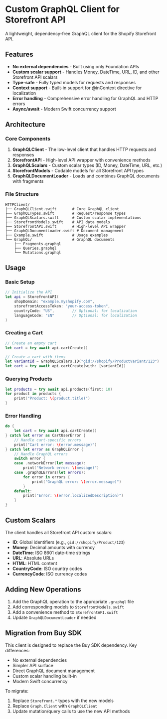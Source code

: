 # Custom GraphQL Client for Storefront API

A lightweight, dependency-free GraphQL client for the Shopify Storefront API.

## Features

- **No external dependencies** - Built using only Foundation APIs
- **Custom scalar support** - Handles Money, DateTime, URL, ID, and other Storefront API scalars
- **Type-safe** - Fully typed models for requests and responses
- **Context support** - Built-in support for @inContext directive for localization
- **Error handling** - Comprehensive error handling for GraphQL and HTTP errors
- **Async/await** - Modern Swift concurrency support

## Architecture

### Core Components

1. **GraphQLClient** - The low-level client that handles HTTP requests and responses
2. **StorefrontAPI** - High-level API wrapper with convenience methods
3. **GraphQLScalars** - Custom scalar types (ID, Money, DateTime, URL, etc.)
4. **StorefrontModels** - Codable models for all Storefront API types
5. **GraphQLDocumentLoader** - Loads and combines GraphQL documents with fragments

### File Structure

```
HTTPClient/
├── GraphQLClient.swift       # Core GraphQL client
├── GraphQLTypes.swift        # Request/response types
├── GraphQLScalars.swift      # Custom scalar implementations
├── StorefrontModels.swift    # API data models
├── StorefrontAPI.swift       # High-level API wrapper
├── GraphQLDocumentLoader.swift # Document management
├── Example.swift             # Usage examples
└── GraphQL/                  # GraphQL documents
    ├── Fragments.graphql
    ├── Queries.graphql
    └── Mutations.graphql
```

## Usage

### Basic Setup

```swift
// Initialize the API
let api = StorefrontAPI(
    shopDomain: "example.myshopify.com",
    storefrontAccessToken: "your-access-token",
    countryCode: "US",        // Optional: for localization
    languageCode: "EN"        // Optional: for localization
)
```

### Creating a Cart

```swift
// Create an empty cart
let cart = try await api.cartCreate()

// Create a cart with items
let variantId = GraphQLScalars.ID("gid://shopify/ProductVariant/123")
let cart = try await api.cartCreate(with: [variantId])
```

### Querying Products

```swift
let products = try await api.products(first: 10)
for product in products {
    print("Product: \(product.title)")
}
```

### Error Handling

```swift
do {
    let cart = try await api.cartCreate()
} catch let error as CartUserError {
    // Handle cart-specific errors
    print("Cart error: \(error.message)")
} catch let error as GraphQLError {
    // Handle GraphQL errors
    switch error {
    case .networkError(let message):
        print("Network error: \(message)")
    case .graphQLErrors(let errors):
        for error in errors {
            print("GraphQL error: \(error.message)")
        }
    default:
        print("Error: \(error.localizedDescription)")
    }
}
```

## Custom Scalars

The client handles all Storefront API custom scalars:

- **ID**: Global identifiers (e.g., `gid://shopify/Product/123`)
- **Money**: Decimal amounts with currency
- **DateTime**: ISO 8601 date-time strings
- **URL**: Absolute URLs
- **HTML**: HTML content
- **CountryCode**: ISO country codes
- **CurrencyCode**: ISO currency codes

## Adding New Operations

1. Add the GraphQL operation to the appropriate `.graphql` file
2. Add corresponding models to `StorefrontModels.swift`
3. Add a convenience method to `StorefrontAPI.swift`
4. Update `GraphQLDocumentLoader` if needed

## Migration from Buy SDK

This client is designed to replace the Buy SDK dependency. Key differences:

- No external dependencies
- Simpler API surface
- Direct GraphQL document management
- Custom scalar handling built-in
- Modern Swift concurrency

To migrate:
1. Replace `Storefront.*` types with the new models
2. Replace `Graph.Client` with `GraphQLClient`
3. Update mutation/query calls to use the new API methods 